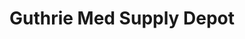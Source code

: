 ---
title: "Guthrie Med Supply Depot"
url: /corning/guthrie-med-supply-depot/
shop: Sanitätshaus
---
